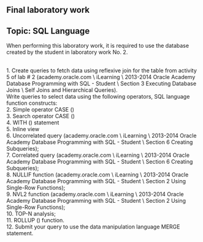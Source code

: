 ## Final laboratory work
## Topic: SQL Language
<p>When performing this laboratory work, it is required to use the database created by the student in laboratory work No. 2.</p>
<br>
1. Create queries to fetch data using reflexive join for the table from activity 5 of lab # 2 (academy.oracle.com \ iLearning \ 2013-2014 Oracle Academy Database Programming with SQL - Student \ Section 3 Executing Database Joins \ Self Joins and Hierarchical Queries).<br>
Write queries to select data using the following operators, SQL language function constructs:<br>
2. Simple operator CASE ()<br>
3. Search operator CASE ()<br>
4. WITH () statement<br>
5. Inline view<br>
6. Uncorrelated query (academy.oracle.com \ iLearning \ 2013-2014 Oracle Academy Database Programming with SQL - Student \ Section 6 Creating Subqueries);<br>
7. Correlated query (academy.oracle.com \ iLearning \ 2013-2014 Oracle Academy Database Programming with SQL - Student \ Section 6 Creating Subqueries);<br>
8. NULLIF function (academy.oracle.com \ iLearning \ 2013-2014 Oracle Academy Database Programming with SQL - Student \ Section 2 Using Single-Row Functions);<br>
9. NVL2 function (academy.oracle.com \ iLearning \ 2013-2014 Oracle Academy Database Programming with SQL - Student \ Section 2 Using Single-Row Functions);<br>
10. TOP-N analysis;<br>
11. ROLLUP () function.<br>
12. Submit your query to use the data manipulation language MERGE statement.<br>
